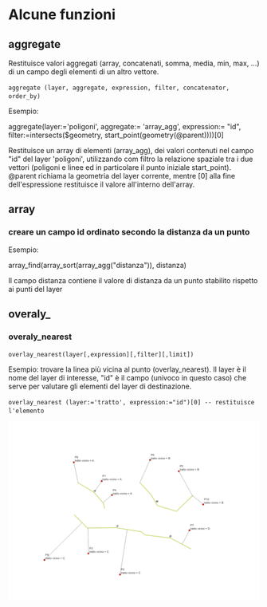 # Alcune funzioni
## aggregate
Restituisce valori aggregati (array, concatenati, somma, media, min, max, ...) di un campo degli elementi di un altro vettore.

``aggregate (layer, aggregate, expression, filter, concatenator, order_by)``

Esempio: 

aggregate(layer:='poligoni', aggregate:= 'array_agg', 
          expression:= "id", 
          filter:=intersects($geometry, start_point(geometry(@parent))))[0]
		  
Restituisce un array di elementi (array_agg), dei valori contenuti nel campo "id" del layer 'poligoni', utilizzando com filtro
la relazione spaziale tra i due vettori (poligoni e linee ed in particolare il punto iniziale start_point). @parent richiama la geometria
del layer corrente, mentre [0] alla fine dell'espressione restituisce il valore all'interno dell'array.
## array
### creare un campo id ordinato secondo la distanza da un punto

Esempio:

array_find(array_sort(array_agg("distanza")), distanza)

Il campo distanza contiene il valore di distanza da un punto stabilito rispetto ai punti del layer


## overaly_
### overaly_nearest
``overlay_nearest(layer[,expression][,filter][,limit])``

Esempio: trovare la linea più vicina al punto (overlay_nearest). Il layer è il nome del layer di interesse, "id" è il campo (univoco in questo caso) che serve per valutare gli elementi del layer di destinazione. 


``overlay_nearest (layer:='tratto', expression:="id")[0] -- restituisce l'elemento``


![alt text](https://github.com/ludovico85/GIS-RESOURCES/blob/master/Field%20Calculator/img/overlay_nearest.PNG?raw=true)